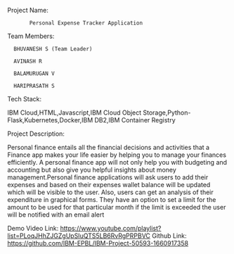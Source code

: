 Project Name:

           Personal Expense Tracker Application

Team Members:

      BHUVANESH S (Team Leader)
      
      AVINASH R
      
      BALAMURUGAN V
      
      HARIPRASATH S

Tech Stack:

IBM Cloud,HTML,Javascript,IBM Cloud Object Storage,Python-Flask,Kubernetes,Docker,IBM DB2,IBM Container Registry

Project Description:

Personal finance entails all the financial decisions and activities that a Finance app makes your life easier by helping you to manage your finances efficiently. A personal finance app will not only help you with budgeting and accounting but also give you helpful insights about money management.Personal finance applications will ask users to add their expenses and based on their expenses wallet balance will be updated which will be visible to the user. Also, users can get an analysis of their expenditure in graphical forms. They have an option to set a limit for the amount to be used for that particular month if the limit is exceeded the user will be notified with an email alert

Demo Video Link:
           https://www.youtube.com/playlist?list=PLoqJHhZJGZgUpSIuQTS5LB6RvRgPRPBVC
Github Link:
           https://github.com/IBM-EPBL/IBM-Project-50593-1660917358
